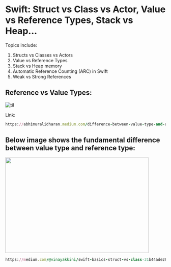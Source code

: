 Swift: Struct vs Class vs Actor, Value vs Reference Types, Stack vs Heap...
===========================================================================

Topics include:
1. Structs vs Classes vs Actors
2. Value vs Reference Types
3. Stack vs Heap memory
4. Automatic Reference Counting (ARC) in Swift
5. Weak vs Strong References

Reference vs Value Types:
-------------------------
![til](https://miro.medium.com/v2/resize:fit:1500/format:webp/1*oiSNPErZHJ40FcWNTxAM0A.gif)

Link:
``````````ruby
https://abhimuralidharan.medium.com/difference-between-value-type-and-a-reference-type-in-ios-swift-18cb5145ad7a
``````````

Below image shows the fundamental difference between value type and reference type:
-----------------------------------------------------------------------------------

<img src="https://github.com/Elaidzha1940/StructClassActor/assets/64445918/0214bdbe-1a81-4b4c-bb1e-caab6c604d6b" width="450" height="300">

``````````ruby
https://medium.com/@vinayakkini/swift-basics-struct-vs-class-31b44ade28ae
``````````
